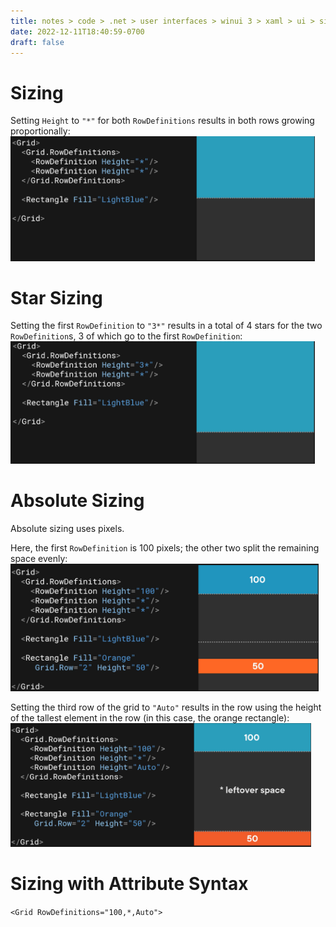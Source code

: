 ```yaml
---
title: notes > code > .net > user interfaces > winui 3 > xaml > ui > sizing rows and columns
date: 2022-12-11T18:40:59-0700
draft: false
---
```

# Sizing
Setting `Height` to `"*"` for both `RowDefinitions` results in both rows growing proportionally:  
<img src="XAML_UI_Sizing-Rows-&-Columns-image1.png" style="width:5.075in;height:2.075in" />  

# Star Sizing
Setting the first `RowDefinition` to `"3*"` results in a total of 4 stars for the two `RowDefinition`s, 3 of which go to the first `RowDefinition`:  
<img src="XAML_UI_Sizing-Rows-&-Columns-image2.png" style="width:5.075in;height:2.03333in" />  

# Absolute Sizing
Absolute sizing uses pixels.

Here, the first `RowDefinition` is 100 pixels; the other two split the remaining space evenly:  
<img src="XAML_UI_Sizing-Rows-&-Columns-image3.png" style="width:5.13333in;height:2.125in" />  

Setting the third row of the grid to `"Auto"` results in the row using the height of the tallest element in the row (in this case, the orange rectangle):  
<img src="XAML_UI_Sizing-Rows-&-Columns-image4.png" style="width:5.00833in;height:2.06667in" />  

# Sizing with Attribute Syntax
`<Grid RowDefinitions="100,*,Auto">`

